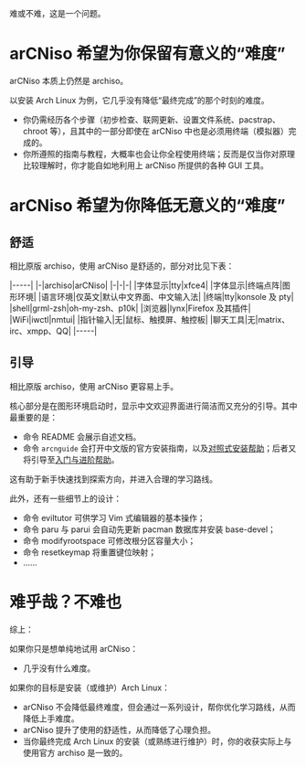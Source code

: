 难或不难，这是一个问题。

# arCNiso 希望为你保留有意义的“难度”

arCNiso 本质上仍然是 archiso。

以安装 Arch Linux 为例，它几乎没有降低“最终完成”的那个时刻的难度。

-   你仍需经历各个步骤（初步检查、联网更新、设置文件系统、pacstrap、chroot 等），且其中的一部分即使在 arCNiso 中也是必须用终端（模拟器）完成的。
-   你所遵照的指南与教程，大概率也会让你全程使用终端；反而是仅当你对原理比较理解时，你才能自如地利用上 arCNiso 所提供的各种 GUI 工具。


# arCNiso 希望为你降低无意义的“难度”


## 舒适

相比原版 archiso，使用 arCNiso 是舒适的，部分对比见下表：

|-----|
|-|archiso|arCNiso|
|-|-|-|
|字体显示|tty|xfce4|
|字体显示|终端点阵|图形环境|
|语言环境|仅英文|默认中文界面、中文输入法|
|终端|tty|konsole 及 pty|
|shell|grml-zsh|oh-my-zsh、p10k|
|浏览器|lynx|Firefox 及其插件|
|WiFi|iwctl|nmtui|
|指针输入|无|鼠标、触摸屏、触控板|
|聊天工具|无|matrix、irc、xmpp、QQ|
|-----|

## 引导

相比原版 archiso，使用 arCNiso 更容易上手。

核心部分是在图形环境启动时，显示中文欢迎界面进行简洁而又充分的引导。其中最重要的是：

-   命令 README 会展示自述文档。
-   命令 `arcnguide` 会打开中文版的官方安装指南，以及[对照式安装帮助](https://github.com/clsty/arCNiso/blob/main/docs/Installation_hint.org)；后者又将引导至[入门与进阶帮助](https://github.com/clsty/arCNiso/blob/main/docs/learn.org)。

这有助于新手快速找到探索方向，并进入合理的学习路线。

此外，还有一些细节上的设计：

-   命令 eviltutor 可供学习 Vim 式编辑器的基本操作；
-   命令 paru 与 parui 会自动先更新 pacman 数据库并安装 base-devel；
-   命令 modifyrootspace 可修改根分区容量大小；
-   命令 resetkeymap 将重置键位映射；
-   ……


# 难乎哉？不难也

综上：

如果你只是想单纯地试用 arCNiso：

-   几乎没有什么难度。

如果你的目标是安装（或维护）Arch Linux：

-   arCNiso 不会降低最终难度，但会通过一系列设计，帮你优化学习路线，从而降低上手难度。
-   arCNiso 提升了使用的舒适性，从而降低了心理负担。
-   当你最终完成 Arch Linux 的安装（或熟练进行维护）时，你的收获实际上与使用官方 archiso 是一致的。

